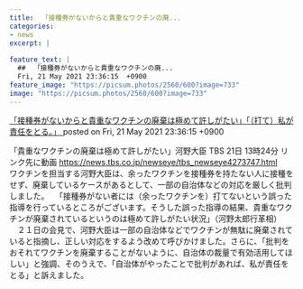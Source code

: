 ```yaml
---
title:  「接種券がないからと貴重なワクチンの廃...
categories:
- news
excerpt: |
  
feature_text: |
  ##  「接種券がないからと貴重なワクチンの廃...
  Fri, 21 May 2021 23:36:15  +0900
feature_image: "https://picsum.photos/2560/600?image=733"
image: "https://picsum.photos/2560/600?image=733"
---
```


[ 「接種券がないからと貴重なワクチンの廃棄は極めて許しがたい」「（打て）私が責任をとる。」  ](https://asahi.5ch.net/test/read.cgi/newsplus/1621607775/)
posted on Fri, 21 May 2021 23:36:15  +0900

<!--more-->

「貴重なワクチンの廃棄は極めて許しがたい」河野大臣 TBS 21日 13時24分 リンク先に動画 https://news.tbs.co.jp/newseye/tbs_newseye4273747.html 　ワクチンを担当する河野大臣は、余ったワクチンを接種券を持たない人に接種をせず、廃棄しているケースがあるとして、一部の自治体などの対応を厳しく批判しました。 　「接種券がない者には（余ったワクチンを）打てないという誤った指導を行っているところがございます。そうした誤った指導の結果、貴重なワクチンが廃棄されているというのは極めて許しがたい状況」（河野太郎行革相） 　２１日の会見で、河野大臣は一部の自治体などでワクチンが無駄に廃棄されていると指摘し、正しい対応をするよう改めて呼びかけました。さらに、「批判をおそれてワクチンを廃棄することがないように、自治体の裁量で有効活用してほしい」と強調、そのうえで、「自治体がやったことで批判があれば、私が責任をとる」と訴えました。
